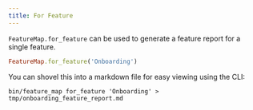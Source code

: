 ```yaml
---
title: For Feature
---
```


`FeatureMap.for_feature` can be used to generate a feature report for a single feature.
```ruby
FeatureMap.for_feature('Onboarding')
```

You can shovel this into a markdown file for easy viewing using the CLI:
```
bin/feature_map for_feature 'Onboarding' > tmp/onboarding_feature_report.md
```
